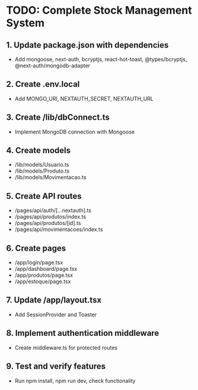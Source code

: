 # TODO: Complete Stock Management System

## 1. Update package.json with dependencies
- Add mongoose, next-auth, bcryptjs, react-hot-toast, @types/bcryptjs, @next-auth/mongodb-adapter

## 2. Create .env.local
- Add MONGO_URI, NEXTAUTH_SECRET, NEXTAUTH_URL

## 3. Create /lib/dbConnect.ts
- Implement MongoDB connection with Mongoose

## 4. Create models
- /lib/models/Usuario.ts
- /lib/models/Produto.ts
- /lib/models/Movimentacao.ts

## 5. Create API routes
- /pages/api/auth/[...nextauth].ts
- /pages/api/produtos/index.ts
- /pages/api/produtos/[id].ts
- /pages/api/movimentacoes/index.ts

## 6. Create pages
- /app/login/page.tsx
- /app/dashboard/page.tsx
- /app/produtos/page.tsx
- /app/estoque/page.tsx

## 7. Update /app/layout.tsx
- Add SessionProvider and Toaster

## 8. Implement authentication middleware
- Create middleware.ts for protected routes

## 9. Test and verify features
- Run npm install, npm run dev, check functionality
